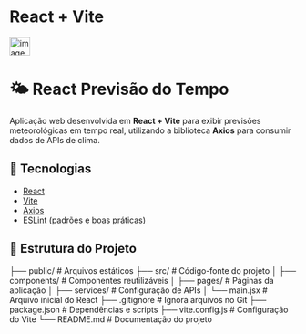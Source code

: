 # React + Vite

<img width="36" height="32" alt="image" src="https://github.com/user-attachments/assets/bb71e486-b1e4-4d74-9f0c-da38df3b913e" />


# 🌤️ React Previsão do Tempo

Aplicação web desenvolvida em **React + Vite** para exibir previsões meteorológicas em tempo real, utilizando a biblioteca **Axios** para consumir dados de APIs de clima.

## 🚀 Tecnologias

- [React](https://react.dev/)
- [Vite](https://vitejs.dev/)
- [Axios](https://axios-http.com/)
- [ESLint](https://eslint.org/) (padrões e boas práticas)

## 📂 Estrutura do Projeto


├── public/ # Arquivos estáticos
├── src/ # Código-fonte do projeto
│ ├── components/ # Componentes reutilizáveis
│ ├── pages/ # Páginas da aplicação
│ ├── services/ # Configuração de APIs
│ └── main.jsx # Arquivo inicial do React
├── .gitignore # Ignora arquivos no Git
├── package.json # Dependências e scripts
├── vite.config.js # Configuração do Vite
└── README.md # Documentação do projeto
